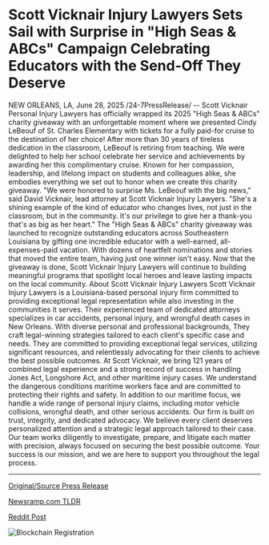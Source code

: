 # Scott Vicknair Injury Lawyers Sets Sail with Surprise in "High Seas &amp; ABCs" Campaign Celebrating Educators with the Send-Off They Deserve

NEW ORLEANS, LA, June 28, 2025 /24-7PressRelease/ -- Scott Vicknair Personal Injury Lawyers has officially wrapped its 2025 "High Seas & ABCs" charity giveaway with an unforgettable moment where we presented Cindy LeBeouf of St. Charles Elementary with tickets for a fully paid-for cruise to the destination of her choice!  After more than 30 years of tireless dedication in the classroom, LeBeouf is retiring from teaching. We were delighted to help her school celebrate her service and achievements by awarding her this complimentary cruise. Known for her compassion, leadership, and lifelong impact on students and colleagues alike, she embodies everything we set out to honor when we create this charity giveaway.  "We were honored to surprise Ms. LeBeouf with the big news," said David Vicknair, lead attorney at Scott Vicknair Injury Lawyers. "She's a shining example of the kind of educator who changes lives, not just in the classroom, but in the community. It's our privilege to give her a thank-you that's as big as her heart."  The "High Seas & ABCs" charity giveaway was launched to recognize outstanding educators across Southeastern Louisiana by gifting one incredible educator with a well-earned, all-expenses-paid vacation. With dozens of heartfelt nominations and stories that moved the entire team, having just one winner isn't easy.  Now that the giveaway is done, Scott Vicknair Injury Lawyers will continue to building meaningful programs that spotlight local heroes and leave lasting impacts on the local community.  About Scott Vicknair Injury Lawyers Scott Vicknair Injury Lawyers is a Louisiana-based personal injury firm committed to providing exceptional legal representation while also investing in the communities it serves. Their experienced team of dedicated attorneys specializes in car accidents, personal injury, and wrongful death cases in New Orleans. With diverse personal and professional backgrounds, They craft legal-winning strategies tailored to each client's specific case and needs. They are committed to providing exceptional legal services, utilizing significant resources, and relentlessly advocating for their clients to achieve the best possible outcomes.  At Scott Vicknair, we bring 121 years of combined legal experience and a strong record of success in handling Jones Act, Longshore Act, and other maritime injury cases. We understand the dangerous conditions maritime workers face and are committed to protecting their rights and safety. In addition to our maritime focus, we handle a wide range of personal injury claims, including motor vehicle collisions, wrongful death, and other serious accidents.  Our firm is built on trust, integrity, and dedicated advocacy. We believe every client deserves personalized attention and a strategic legal approach tailored to their case. Our team works diligently to investigate, prepare, and litigate each matter with precision, always focused on securing the best possible outcome. Your success is our mission, and we are here to support you throughout the legal process. 

---

[Original/Source Press Release](https://www.24-7pressrelease.com/press-release/524388/scott-vicknair-injury-lawyers-sets-sail-with-surprise-in-high-seas-abcs-campaign-celebrating-educators-with-the-send-off-they-deserve)
                    

[Newsramp.com TLDR](https://newsramp.com/curated-news/scott-vicknair-honors-retiring-teacher-with-dream-cruise-in-charity-giveaway/63d5990c64db00f07c91f37e5882e125) 

 



[Reddit Post](https://www.reddit.com/r/newsramp/comments/1lmgtj7/scott_vicknair_honors_retiring_teacher_with_dream/) 



![Blockchain Registration](https://cdn.newsramp.app/24-7PressRelease/qrcode/256/28/ovalbl6Q.webp)